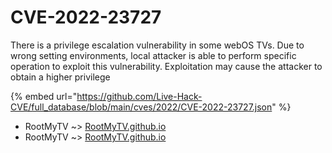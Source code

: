 # CVE-2022-23727

There is a privilege escalation vulnerability in some webOS TVs. Due to wrong setting environments, local attacker is able to perform specific operation to exploit this vulnerability. Exploitation may cause the attacker to obtain a higher privilege

{% embed url="https://github.com/Live-Hack-CVE/full_database/blob/main/cves/2022/CVE-2022-23727.json" %}


* RootMyTV ~> [RootMyTV.github.io](https://www.alice-snow.ru/2022/database/cve-2022-23727/rootmytv.github.io-rootmytv)
* RootMyTV ~> [RootMyTV.github.io](https://www.alice-snow.ru/2022/database/cve-2022-23727/rootmytv.github.io-rootmytv)